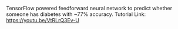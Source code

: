 TensorFlow powered feedforward neural network to predict whether someone has diabetes with ~77% accuracy. 
Tutorial Link: https://youtu.be/VtRLrQ3Ev-U
